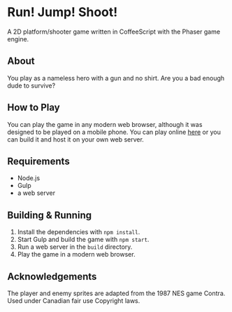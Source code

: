 # Run! Jump! Shoot!
A 2D platform/shooter game written in CoffeeScript with the Phaser game engine.

## About
You play as a nameless hero with a gun and no shirt. Are you a bad enough dude to survive?

## How to Play
You can play the game in any modern web browser, although it was designed to be played on a mobile phone.
You can play online [here](http://michaelreiter.github.io/RunJumpShoot/) or you can build it and host it on your own web server.

## Requirements
- Node.js
- Gulp
- a web server

## Building & Running
1. Install the dependencies with `npm install`.
2. Start Gulp and build the game with `npm start`.
3. Run a web server in the `build` directory.
4. Play the game in a modern web browser.

## Acknowledgements
The player and enemy sprites are adapted from the 1987 NES game Contra. Used under Canadian fair use Copyright laws.
